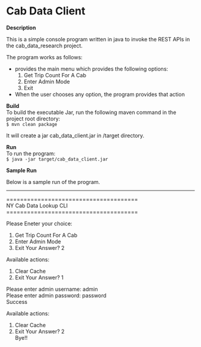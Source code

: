 # Cab Data Client
__Description__

This is a simple console program written in java to invoke the REST APIs in the cab_data_research project.<br>

The program works as follows:<br>
 - provides the main menu which provides the following options:<br>
 	1. Get Trip Count For A Cab<br>
	2. Enter Admin Mode<br>
	3. Exit<br>
 - When the user chooses any option, the program provides that action<br>

__Build__
<br>To build the executable Jar, run the following maven command in the project root directory:<br>
``$ mvn clean package``

It will create a jar cab_data_client.jar in <project root>/target directory.<br>

__Run__
<br>To run the program:<br>
``$ java -jar target/cab_data_client.jar``

__Sample Run__

Below is a sample run of the program.<hr>

======================================<br>
	<tab>NY Cab Data Lookup CLI<br>
======================================<br>

Please Eneter your choice:
1. Get Trip Count For A Cab
2. Enter Admin Mode
3. Exit
Your Answer? 2

Available actions:
1. Clear Cache
2. Exit
Your Answer? 1

Please enter admin username: admin<br>
Please enter admin password: password<br>
Success<br>

Available actions:
1. Clear Cache
2. Exit
Your Answer? 2<br>
Bye!!




